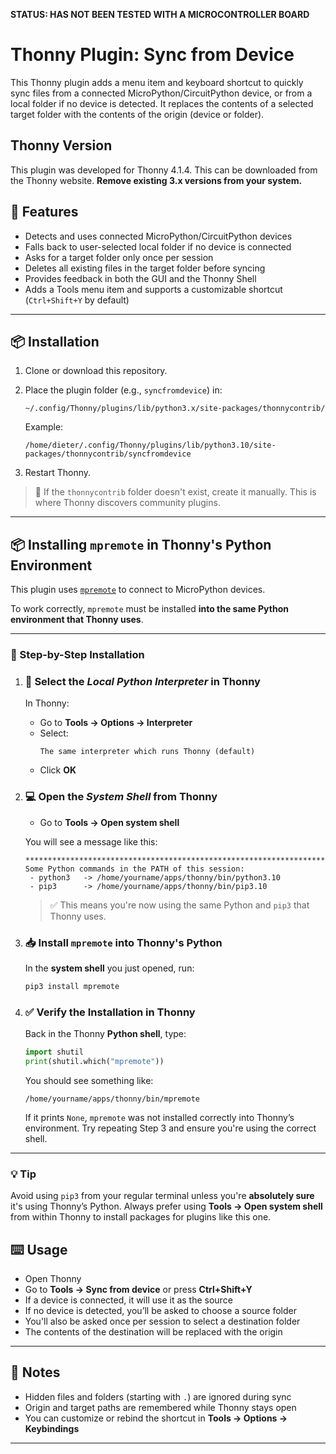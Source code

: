 

**STATUS: HAS NOT BEEN TESTED WITH A MICROCONTROLLER BOARD**

# Thonny Plugin: Sync from Device

This Thonny plugin adds a menu item and keyboard shortcut to quickly sync files from a connected MicroPython/CircuitPython device, or from a local folder if no device is detected. It replaces the contents of a selected target folder with the contents of the origin (device or folder).

## Thonny Version

This plugin was developed for Thonny 4.1.4. This can be downloaded from the Thonny website.
**Remove existing 3.x versions from your system.**

## 🚀 Features

- Detects and uses connected MicroPython/CircuitPython devices
- Falls back to user-selected local folder if no device is connected
- Asks for a target folder only once per session
- Deletes all existing files in the target folder before syncing
- Provides feedback in both the GUI and the Thonny Shell
- Adds a Tools menu item and supports a customizable shortcut (`Ctrl+Shift+Y` by default)

---

## 📦 Installation

1. Clone or download this repository.
2. Place the plugin folder (e.g., `syncfromdevice`) in:

   ```
   ~/.config/Thonny/plugins/lib/python3.x/site-packages/thonnycontrib/
   ```

   Example:

   ```
   /home/dieter/.config/Thonny/plugins/lib/python3.10/site-packages/thonnycontrib/syncfromdevice
   ```

3. Restart Thonny.

> 🔧 If the `thonnycontrib` folder doesn't exist, create it manually. This is where Thonny discovers community plugins.

---

## 📦 Installing `mpremote` in Thonny's Python Environment

This plugin uses [`mpremote`](https://pypi.org/project/mpremote/) to connect to MicroPython devices.

To work correctly, `mpremote` must be installed **into the same Python environment that Thonny uses**.

---

### 🧭 Step-by-Step Installation

1. ### 🧩 Select the *Local Python Interpreter* in Thonny

   In Thonny:
   - Go to **Tools → Options → Interpreter**
   - Select:
     ```
     The same interpreter which runs Thonny (default)
     ```
   - Click **OK**

2. ### 💻 Open the *System Shell* from Thonny

   - Go to **Tools → Open system shell**

   You will see a message like this:

   ```
   ********************************************************************************
   Some Python commands in the PATH of this session:
    - python3   -> /home/yourname/apps/thonny/bin/python3.10
    - pip3      -> /home/yourname/apps/thonny/bin/pip3.10
   ```

   > ✅ This means you're now using the same Python and `pip3` that Thonny uses.

3. ### 📥 Install `mpremote` into Thonny's Python

   In the **system shell** you just opened, run:

   ```bash
   pip3 install mpremote
   ```

4. ### ✅ Verify the Installation in Thonny

   Back in the Thonny **Python shell**, type:

   ```python
   import shutil
   print(shutil.which("mpremote"))
   ```

   You should see something like:

   ```
   /home/yourname/apps/thonny/bin/mpremote
   ```

   If it prints `None`, `mpremote` was not installed correctly into Thonny’s environment. Try repeating Step 3 and ensure you're using the correct shell.

---

### 💡 Tip

Avoid using `pip3` from your regular terminal unless you're **absolutely sure** it's using Thonny’s Python. Always prefer using **Tools → Open system shell** from within Thonny to install packages for plugins like this one.


## ⌨️ Usage

- Open Thonny
- Go to **Tools → Sync from device** or press **Ctrl+Shift+Y**
- If a device is connected, it will use it as the source
- If no device is detected, you’ll be asked to choose a source folder
- You'll also be asked once per session to select a destination folder
- The contents of the destination will be replaced with the origin

---

## 🧠 Notes

- Hidden files and folders (starting with `.`) are ignored during sync
- Origin and target paths are remembered while Thonny stays open
- You can customize or rebind the shortcut in **Tools → Options → Keybindings**

---


